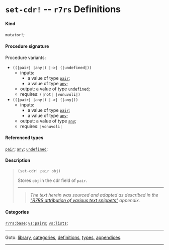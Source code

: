 

<a id='definition__r7rs__set-cdr_21'></a>

# `set-cdr!` -- `r7rs` Definitions


#### Kind

`mutator!`;


#### Procedure signature

Procedure variants:
 * `((|pair| |any|) |->| (|undefined|))`
   * inputs:
     * a value of type [`pair`](../../r7rs/types/pair.md#type__r7rs__pair);
     * a value of type [`any`](../../r7rs/types/any.md#type__r7rs__any);
   * output: a value of type [`undefined`](../../r7rs/types/undefined.md#type__r7rs__undefined);
   * requires: `(|not| |vonuvoli|)`
 * `((|pair| |any|) |->| (|any|))`
   * inputs:
     * a value of type [`pair`](../../r7rs/types/pair.md#type__r7rs__pair);
     * a value of type [`any`](../../r7rs/types/any.md#type__r7rs__any);
   * output: a value of type [`any`](../../r7rs/types/any.md#type__r7rs__any);
   * requires: `|vonuvoli|`


#### Referenced types

[`pair`](../../r7rs/types/pair.md#type__r7rs__pair);
[`any`](../../r7rs/types/any.md#type__r7rs__any);
[`undefined`](../../r7rs/types/undefined.md#type__r7rs__undefined);


#### Description

> ````
> (set-cdr! pair obj)
> ````
> 
> 
> Stores `obj` in the cdr field of `pair`.
> 
> 
> ----
> > *The text herein was sourced and adapted as described in the ["R7RS attribution of various text snippets"](../../r7rs/appendices/attribution.md#appendix__r7rs__attribution) appendix.*


#### Categories

[`r7rs:base`](../../r7rs/categories/r7rs_3a_base.md#category__r7rs__r7rs_3a_base);
[`vs:pairs`](../../r7rs/categories/vs_3a_pairs.md#category__r7rs__vs_3a_pairs);
[`vs:lists`](../../r7rs/categories/vs_3a_lists.md#category__r7rs__vs_3a_lists);

----

Goto: [library](../../r7rs/_index.md#library__r7rs), [categories](../../r7rs/categories/_index.md#toc__r7rs__categories), [definitions](../../r7rs/definitions/_index.md#toc__r7rs__definitions), [types](../../r7rs/types/_index.md#toc__r7rs__types), [appendices](../../r7rs/appendices/_index.md#toc__r7rs__appendices).

----

